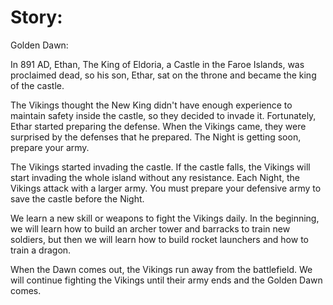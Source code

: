 # Story:
Golden Dawn:

In 891 AD, Ethan, The King of Eldoria, a Castle in the Faroe Islands, was proclaimed dead, so his son, Ethar, sat on the throne and became the king of the castle.

The Vikings thought the New King didn't have enough experience to maintain safety inside the castle, so they decided to invade it. Fortunately, Ethar started preparing the defense. When the Vikings came, they were surprised by the defenses that he prepared. The Night is getting soon, prepare your army.

The Vikings started invading the castle. If the castle falls, the Vikings will start invading the whole island without any resistance. Each Night, the Vikings attack with a larger army. You must prepare your defensive army to save the castle before the Night.

We learn a new skill or weapons to fight the Vikings daily. In the beginning, we will learn how to build an archer tower and barracks to train new soldiers, but then we will learn how to build rocket launchers and how to train a dragon.

When the Dawn comes out, the Vikings run away from the battlefield. We will continue fighting the Vikings until their army ends and the Golden Dawn comes.
